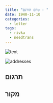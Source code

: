 ```yaml
---
title: "טרם תורגם - "
date: 1940-11-10
categories:
  - letter
tags:
  - rivka
  - needtrans
---
```


![text](/pupko-papers/assets/images/1940-11-10-content.jpg)

![addresses](/pupko-papers/assets/images/1940-11-10-addresses.jpg)

## תרגום


## מקור
